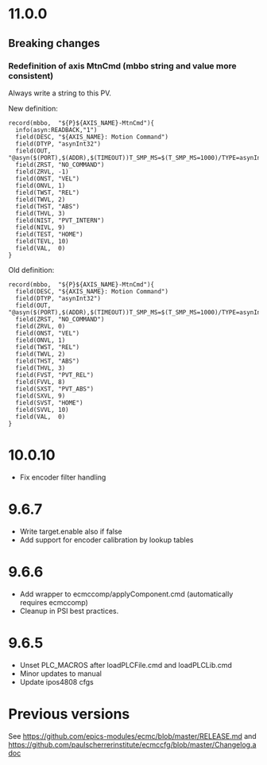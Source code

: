 # 11.0.0

## Breaking changes

### Redefinition of axis MtnCmd (mbbo string and value more consistent)
Always write a string to this PV.

New definition:
```
record(mbbo,  "${P}${AXIS_NAME}-MtnCmd"){
  info(asyn:READBACK,"1")
  field(DESC, "${AXIS_NAME}: Motion Command")
  field(DTYP, "asynInt32")
  field(OUT,  "@asyn($(PORT),$(ADDR),$(TIMEOUT))T_SMP_MS=$(T_SMP_MS=1000)/TYPE=asynInt32/ax$(AXIS_NO).command?")
  field(ZRST, "NO_COMMAND")
  field(ZRVL, -1)
  field(ONST, "VEL")
  field(ONVL, 1)
  field(TWST, "REL")
  field(TWVL, 2)
  field(THST, "ABS")
  field(THVL, 3)
  field(NIST, "PVT_INTERN")
  field(NIVL, 9)
  field(TEST, "HOME")
  field(TEVL, 10)
  field(VAL,  0)
}
```
Old definition:
```
record(mbbo,  "${P}${AXIS_NAME}-MtnCmd"){
  field(DESC, "${AXIS_NAME}: Motion Command")
  field(DTYP, "asynInt32")
  field(OUT,  "@asyn($(PORT),$(ADDR),$(TIMEOUT))T_SMP_MS=$(T_SMP_MS=1000)/TYPE=asynInt32/ax$(AXIS_NO).command?")
  field(ZRST, "NO_COMMAND")
  field(ZRVL, 0)
  field(ONST, "VEL")
  field(ONVL, 1)
  field(TWST, "REL")
  field(TWVL, 2)
  field(THST, "ABS")
  field(THVL, 3)
  field(FVST, "PVT_REL")
  field(FVVL, 8)
  field(SXST, "PVT_ABS")
  field(SXVL, 9)
  field(SVST, "HOME")
  field(SVVL, 10)
  field(VAL,  0)
}
```

# 10.0.10
* Fix encoder filter handling

# 9.6.7
* Write target.enable also if false
* Add support for encoder calibration by lookup tables

# 9.6.6
* Add wrapper to ecmccomp/applyComponent.cmd (automatically requires ecmccomp)
* Cleanup in PSI best practices.

# 9.6.5
* Unset PLC_MACROS after loadPLCFile.cmd and loadPLCLib.cmd
* Minor updates to manual
* Update ipos4808 cfgs

# Previous versions
See https://github.com/epics-modules/ecmc/blob/master/RELEASE.md
and https://github.com/paulscherrerinstitute/ecmccfg/blob/master/Changelog.adoc
